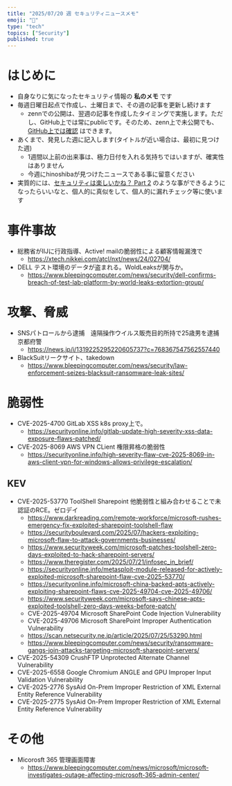 ```yaml
---
title: "2025/07/20 週 セキュリティニュースメモ"
emoji: "🔖"
type: "tech"
topics: ["Security"]
published: true
---
```


# はじめに
* 自身なりに気になったセキュリティ情報の **私のメモ** です
* 毎週日曜日起点で作成し、土曜日まで、その週の記事を更新し続けます
    * zennでの公開は、翌週の記事を作成したタイミングで実施します。ただし、GitHub上では常にpublicです。そのため、zenn上で未公開でも、[GitHub上では確認](https://github.com/hinoshiba/zenn.dev/tree/main/articles) はできます。
* あくまで、発見した週に記入します(タイトルが近い場合は、最初に見つけた週)
    * 1週間以上前の出来事は、極力日付を入れる気持ちではいますが、確実性はありません
    * 今週にhinoshibaが見つけたニュースである事に留意ください
* 実質的には、[セキュリティは楽しいかね？ Part 2](https://negi.hatenablog.com/) のような事ができるようになったらいいなと、個人的に真似をして、個人的に漏れチェック等に使います

# 事件事故

* 総務省がIIJに行政指導、Active! mailの脆弱性による顧客情報漏洩で
    * https://xtech.nikkei.com/atcl/nxt/news/24/02704/
* DELL テスト環境のデータが盗まれる。WoldLeaksが関与か。
    * https://www.bleepingcomputer.com/news/security/dell-confirms-breach-of-test-lab-platform-by-world-leaks-extortion-group/


# 攻撃、脅威

* SNSパトロールから逮捕　遠隔操作ウイルス販売目的所持で25歳男を逮捕　京都府警
    * https://news.jp/i/1319225295220605737?c=768367547562557440
* BlackSuitリークサイト、takedown
    * https://www.bleepingcomputer.com/news/security/law-enforcement-seizes-blacksuit-ransomware-leak-sites/


# 脆弱性

* CVE-2025-4700 GitLab XSS k8s proxy上で。
    * https://securityonline.info/gitlab-update-high-severity-xss-data-exposure-flaws-patched/
* CVE-2025-8069 AWS VPN CLient 権限昇格の脆弱性
    * https://securityonline.info/high-severity-flaw-cve-2025-8069-in-aws-client-vpn-for-windows-allows-privilege-escalation/

## KEV
* CVE-2025-53770 ToolShell Sharepoint 他脆弱性と組み合わせることで未認証のRCE。ゼロデイ
    * https://www.darkreading.com/remote-workforce/microsoft-rushes-emergency-fix-exploited-sharepoint-toolshell-flaw
    * https://securityboulevard.com/2025/07/hackers-exploiting-microsoft-flaw-to-attack-governments-businesses/
    * https://www.securityweek.com/microsoft-patches-toolshell-zero-days-exploited-to-hack-sharepoint-servers/
    * https://www.theregister.com/2025/07/21/infosec_in_brief/
    * https://securityonline.info/metasploit-module-released-for-actively-exploited-microsoft-sharepoint-flaw-cve-2025-53770/
    * https://securityonline.info/microsoft-china-backed-apts-actively-exploiting-sharepoint-flaws-cve-2025-49704-cve-2025-49706/
    * https://www.securityweek.com/microsoft-says-chinese-apts-exploited-toolshell-zero-days-weeks-before-patch/
    * CVE-2025-49704 Microsoft SharePoint Code Injection Vulnerability
    * CVE-2025-49706 Microsoft SharePoint Improper Authentication Vulnerability
    * https://scan.netsecurity.ne.jp/article/2025/07/25/53290.html
    * https://www.bleepingcomputer.com/news/security/ransomware-gangs-join-attacks-targeting-microsoft-sharepoint-servers/
* CVE-2025-54309 CrushFTP Unprotected Alternate Channel Vulnerability
* CVE-2025-6558 Google Chromium ANGLE and GPU Improper Input Validation Vulnerability
* CVE-2025-2776 SysAid On-Prem Improper Restriction of XML External Entity Reference Vulnerability
* CVE-2025-2775 SysAid On-Prem Improper Restriction of XML External Entity Reference Vulnerability


# その他
* Micorosft 365 管理画面障害
    * https://www.bleepingcomputer.com/news/microsoft/microsoft-investigates-outage-affecting-microsoft-365-admin-center/
